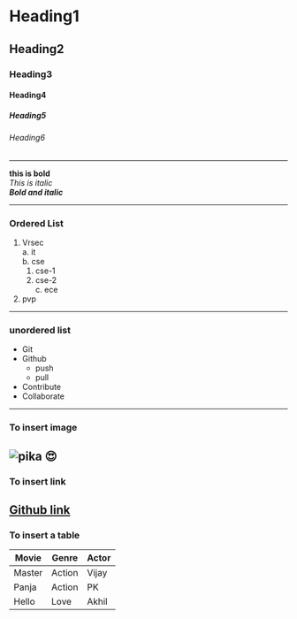 # Heading1
## Heading2
### Heading3
#### Heading4
##### Heading5
###### Heading6
--------------------------------
**this is bold**  
*This is italic*  
***Bold and italic***  

--------------------------------
### Ordered List
1. Vrsec  
  a. it  
  b. cse  
    1. cse-1  
    2. cse-2  
c. ece
2. pvp  

----------------------------------------
### unordered list
* Git  
* Github  
  - push  
  - pull  
* Contribute  
* Collaborate  
------------------------------------
### To insert image
![pika](https://www.whats-on-netflix.com/wp-content/uploads/2019/05/Pokemon-Detective-Pikachu-Netflix.jpg)
:heart_eyes:
-----------------------------------------
### To insert link
[Github link](https://github.com/chandusree21)
---------------------------------------
### To insert a table
|Movie|Genre|Actor|
|------------------------------|---------------|-----------------------|
|Master|Action|Vijay|
|Panja|Action|PK|
|Hello|Love|Akhil|
